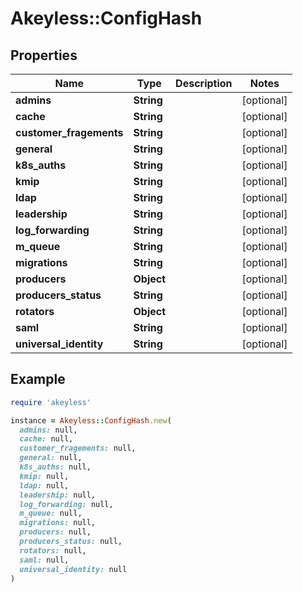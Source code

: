 # Akeyless::ConfigHash

## Properties

| Name | Type | Description | Notes |
| ---- | ---- | ----------- | ----- |
| **admins** | **String** |  | [optional] |
| **cache** | **String** |  | [optional] |
| **customer_fragements** | **String** |  | [optional] |
| **general** | **String** |  | [optional] |
| **k8s_auths** | **String** |  | [optional] |
| **kmip** | **String** |  | [optional] |
| **ldap** | **String** |  | [optional] |
| **leadership** | **String** |  | [optional] |
| **log_forwarding** | **String** |  | [optional] |
| **m_queue** | **String** |  | [optional] |
| **migrations** | **String** |  | [optional] |
| **producers** | **Object** |  | [optional] |
| **producers_status** | **String** |  | [optional] |
| **rotators** | **Object** |  | [optional] |
| **saml** | **String** |  | [optional] |
| **universal_identity** | **String** |  | [optional] |

## Example

```ruby
require 'akeyless'

instance = Akeyless::ConfigHash.new(
  admins: null,
  cache: null,
  customer_fragements: null,
  general: null,
  k8s_auths: null,
  kmip: null,
  ldap: null,
  leadership: null,
  log_forwarding: null,
  m_queue: null,
  migrations: null,
  producers: null,
  producers_status: null,
  rotators: null,
  saml: null,
  universal_identity: null
)
```

